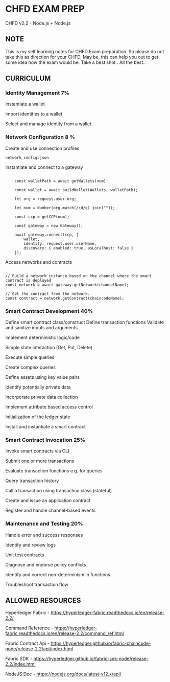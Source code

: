 # CHFD EXAM PREP

CHFD v2.2 - Node.js + Node.js

## NOTE
This is my self learning notes for CHFD Exam preparation. So please do not take this as direction for your CHFD. May be, this can help you out to get some idea how the exam would be. Take a best shot.. All the best..

## CURRICULUM
### Identity Management 7%                         
Instantiate a wallet

Import identities to a wallet

Select and manage identity from a wallet                          

### Network Configuration 8 %                         
Create and use connection profiles

```shell script
network_config.json
```

Instantiate and connect to a gateway
```shell script

    const walletPath = await getWallets(num);

    const wallet = await buildWallet(Wallets, walletPath);

    let org = request.user.org;

    let num = Number(org.match(/\d/g).join(""));

    const ccp = getCCP(num);

    const gateway = new Gateway();

    await gateway.connect(ccp, {
        wallet,
        identity: request.user.userName,
        discovery: { enabled: true, asLocalhost: false } 
    });
```

Access networks and contracts                          
```shell script

// Build a network instance based on the channel where the smart contract is deployed
const network = await gateway.getNetwork(channelName);

// Get the contract from the network.
const contract = network.getContract(chaincodeName);

```

### Smart Contract Development 40%                         
Define smart contract class/construct
Define transaction functions
Validate and sanitize inputs and arguments

Implement deterministic logic/code

Simple state interaction (Get, Put, Delete)

Execute simple queries

Create complex queries

Define assets using key value pairs

Identify potentially private data

Incorporate private data collection

Implement attribute based access control

Initialization of the ledger state

Install and instantiate a smart contract      


### Smart Contract Invocation 25%                         

Invoke smart contracts via CLI

Submit one or more transactions

Evaluate transaction functions e.g. for queries

Query transaction history

Call a transaction using transaction class (stateful)

Create and issue an application contract

Register and handle channel-based events                          

### Maintenance and Testing 20%                         
Handle error and success responses

Identify and review logs

Unit test contracts

Diagnose and endorse policy conflicts

Identify and correct non-determinism in functions

Troubleshoot transaction flow

## ALLOWED RESOURCES

Hyperledger Fabric - https://hyperledger-fabric.readthedocs.io/en/release-2.2/

Command Reference - https://hyperledger-fabric.readthedocs.io/en/release-2.2/command_ref.html

Fabric Contract Api - https://hyperledger.github.io/fabric-chaincode-node/release-2.2/api/index.html

Fabric SDK - https://hyperledger.github.io/fabric-sdk-node/release-2.2/index.html

NodeJS Doc - https://nodejs.org/docs/latest-v12.x/api/



